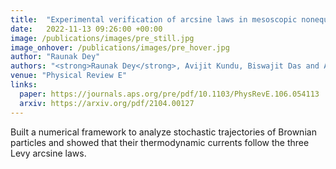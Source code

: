 ```yaml
---
title:  "Experimental verification of arcsine laws in mesoscopic nonequilibrium systems"
date:   2022-11-13 09:26:00 +00:00
image: /publications/images/pre_still.jpg
image_onhover: /publications/images/pre_hover.jpg
author: "Raunak Dey"
authors: "<strong>Raunak Dey</strong>, Avijit Kundu, Biswajit Das and Ayan Banerjee."
venue: "Physical Review E"
links:
  paper: https://journals.aps.org/pre/pdf/10.1103/PhysRevE.106.054113
  arxiv: https://arxiv.org/pdf/2104.00127
---
```

Built a numerical framework to analyze stochastic trajectories of Brownian particles and showed that their thermodynamic currents follow the three Levy arcsine laws.
